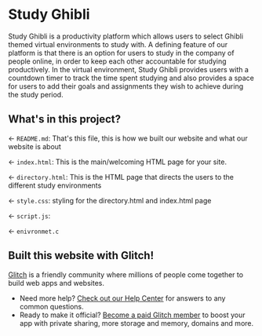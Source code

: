 # Study Ghibli

Study Ghibli is a productivity platform which allows users to select Ghibli themed virtual environments to study with. A defining feature of our platform is that there is an option for users to study in the company of people online, in order to keep each other accountable for studying productively. In the virtual environment, Study Ghibli provides users with a countdown timer to track the time spent studying and also provides a space for users to add their goals and assignments they wish to achieve during the study period.
## What's in this project?

← `README.md`: That's this file, this is how we built our website and what our website is about

← `index.html`: This is the main/welcoming HTML page for your site.

← `directory.html`: This is the HTML page that directs the users to the different study environments

← `style.css`: styling for the directory.html and index.html page

← `script.js`: 

← `enivronmet.c`

## Built this website with Glitch!

[Glitch](https://glitch.com) is a friendly community where millions of people come together to build web apps and websites.

- Need more help? [Check out our Help Center](https://help.glitch.com/) for answers to any common questions.
- Ready to make it official? [Become a paid Glitch member](https://glitch.com/pricing) to boost your app with private sharing, more storage and memory, domains and more.
